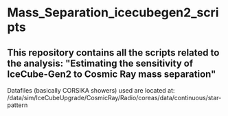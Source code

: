 # Mass_Separation_icecubegen2_scripts
## This repository contains all the scripts related to the analysis: "Estimating the sensitivity of IceCube-Gen2 to Cosmic Ray mass separation"
Datafiles (basically CORSIKA showers) used are located at: /data/sim/IceCubeUpgrade/CosmicRay/Radio/coreas/data/continuous/star-pattern

